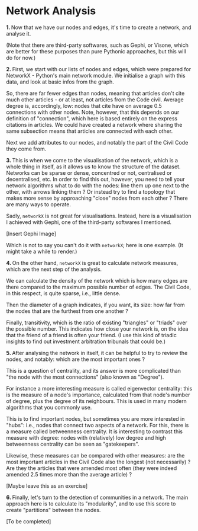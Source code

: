 # Network Analysis

<b>1. </b> Now that we have our nodes and edges, it's time to create a network, and analyse it.

(Note that there are third-party softwares, such as Gephi, or Visone, which are better for these purposes than pure 
Pythonic approaches, but this will do for now.)

<b>2. </b>First, we start with our lists of nodes and edges, which were prepared for NetworkX - Python's main 
network module. We initialise a graph with this data, and look at basic infos from the graph.

So, there are far fewer edges than nodes, meaning that articles don't cite much other articles - or at least, not 
articles from the Code civil. Average degree is, accordingly, low: nodes that cite have on average 0.5 connections 
with other nodes. Note, however, that this depends on our definition of "connection", which here is based entirely 
on the express citations in articles. We could have created a network where sharing the same subsection means that 
articles are connected with each other.

Next we add attributes to our nodes, and notably the part of the Civil Code they come from.

<b>3. </b>This is when we come to the visualisation of the network, which is a whole thing in itself, as it allows 
us to know the structure of the dataset. Networks can be sparse or dense, concentred or not, centralised or 
decentralised, etc. In order to find this out, however, you need to tell your network algorithms what to do with the 
nodes: line them up one next to the other, with arrows linking them ? Or instead try to find a topology that makes 
more sense by approaching "close" nodes from each other ? There are many ways to operate.

Sadly, `networkX` is not great for visualisations. Instead, here is a visualisation I achieved with Gephi, one of the 
third-party softwares I mentioned.

[Insert Gephi Image]

Which is not to say you can't do it with `networkX`; here is one example. (It might take a while to render.)

<b>4. </b> On the other hand, `networkX` is great to calculate network measures, which are the next step of the analysis.

We can calculate the density of the network which is how many edges are there compared to the maximum possible 
number of edges. The Civil Code, in this respect, is quite sparse, i.e., little dense.

Then the diameter of a graph indicates, if you want, its size: how far from the nodes that are the furthest from one 
another ?

Finally, transitivity, which is the ratio of existing "triangles" or "triads" over the possible number. This 
indicates how close your network is, on the idea that the friend of a friend is often your friend. (I use this kind 
of triadic insights to find out investment arbitration tribunals that could be.)

<b>5. </b> After analysing the network in itself, it can be helpful to try to review the nodes, and notably: which 
are the most important ones ?

This is a question of centrality, and its answer is more complicated than "the node with the most connections" (also 
known as "Degree").

For instance a more interesting measure is called eigenvector centrality: this is the measure of a node's importance,
calculated from that node's number of degree, plus the degree of its neighbours. This is used in many modern 
algorithms that you commonly use.

This is to find important nodes, but sometimes you are more interested in "hubs": i.e., nodes that connect  two 
aspects of a network. For this, there is a measure called betweenness centrality. It is 
interesting to contrast this measure with degree: nodes with (relatively) low degree and high betweenness centrality 
can be seen as "gatekeepers".

Likewise, these measures can be compared with other measures: are the most important articles in the Civil Code also 
the longest (not necessarily) ? Are they the articles that were amended most often (they were indeed amended 2.5 
times more than the average article) ?

[Maybe leave this as an exercise]

<b>6. </b> Finally, let's turn to the detection of communities in a network. The main approach here is to calculate 
its "modularity", and to use this score to create "partitions" between the nodes.

[To be completed]
